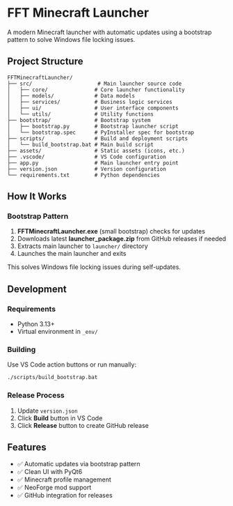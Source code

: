 # FFT Minecraft Launcher

A modern Minecraft launcher with automatic updates using a bootstrap pattern to solve Windows file locking issues.

## Project Structure

```
FFTMinecraftLauncher/
├── src/                     # Main launcher source code
│   ├── core/               # Core launcher functionality
│   ├── models/             # Data models
│   ├── services/           # Business logic services
│   ├── ui/                 # User interface components
│   └── utils/              # Utility functions
├── bootstrap/              # Bootstrap system
│   ├── bootstrap.py        # Bootstrap launcher script
│   └── bootstrap.spec      # PyInstaller spec for bootstrap
├── scripts/                # Build and deployment scripts
│   └── build_bootstrap.bat # Main build script
├── assets/                 # Static assets (icons, etc.)
├── .vscode/                # VS Code configuration
├── app.py                  # Main launcher entry point
├── version.json            # Version configuration
└── requirements.txt        # Python dependencies
```

## How It Works

### Bootstrap Pattern
1. **FFTMinecraftLauncher.exe** (small bootstrap) checks for updates
2. Downloads latest **launcher_package.zip** from GitHub releases if needed
3. Extracts main launcher to `launcher/` directory
4. Launches the main launcher and exits

This solves Windows file locking issues during self-updates.

## Development

### Requirements
- Python 3.13+
- Virtual environment in `_env/`

### Building
Use VS Code action buttons or run manually:
```bash
./scripts/build_bootstrap.bat
```

### Release Process
1. Update `version.json`
2. Click **Build** button in VS Code
3. Click **Release** button to create GitHub release

## Features
- ✅ Automatic updates via bootstrap pattern
- ✅ Clean UI with PyQt6
- ✅ Minecraft profile management
- ✅ NeoForge mod support
- ✅ GitHub integration for releases

